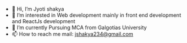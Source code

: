 - 👋 Hi, I’m Jyoti shakya
- 👀 I’m interested in Web development mainly in front end development and ReactJs development
- 🌱 I’m currently Pursuing MCA from Galgotias University
- 📫 How to reach me mail: jshakya234@gmail.com


